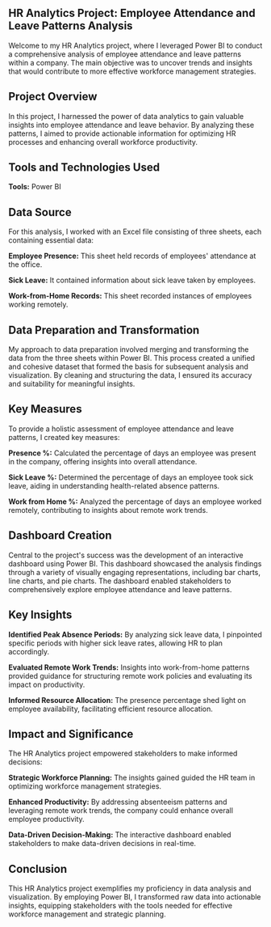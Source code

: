 **HR Analytics Project:  Employee Attendance and Leave Patterns Analysis**
---

Welcome to my HR Analytics project, where I leveraged Power BI to conduct a comprehensive analysis of employee attendance and leave patterns within a company. The main objective was to uncover trends and insights that would contribute to more effective workforce management strategies.

**Project Overview**
---
In this project, I harnessed the power of data analytics to gain valuable insights into employee attendance and leave behavior. By analyzing these patterns, I aimed to provide actionable information for optimizing HR processes and enhancing overall workforce productivity.

**Tools and Technologies Used**
---
**Tools:**  Power BI

**Data Source**
---
For this analysis, I worked with an Excel file consisting of three sheets, each containing essential data:

**Employee Presence:**  This sheet held records of employees' attendance at the office.

**Sick Leave:**  It contained information about sick leave taken by employees.

**Work-from-Home Records:**  This sheet recorded instances of employees working remotely.

**Data Preparation and Transformation**
---
My approach to data preparation involved merging and transforming the data from the three sheets within Power BI. This process created a unified and cohesive dataset that formed the basis for subsequent analysis and visualization. By cleaning and structuring the data, I ensured its accuracy and suitability for meaningful insights.

**Key Measures**
---
To provide a holistic assessment of employee attendance and leave patterns, I created key measures:

**Presence %:**  Calculated the percentage of days an employee was present in the company, offering insights into overall attendance.

**Sick Leave %:**  Determined the percentage of days an employee took sick leave, aiding in understanding health-related absence patterns.

**Work from Home %:**  Analyzed the percentage of days an employee worked remotely, contributing to insights about remote work trends.

**Dashboard Creation**
---
Central to the project's success was the development of an interactive dashboard using Power BI. This dashboard showcased the analysis findings through a variety of visually engaging representations, including bar charts, line charts, and pie charts. The dashboard enabled stakeholders to comprehensively explore employee attendance and leave patterns.

**Key Insights**
---
**Identified Peak Absence Periods:**  By analyzing sick leave data, I pinpointed specific periods with higher sick leave rates, allowing HR to plan accordingly.

**Evaluated Remote Work Trends:**  Insights into work-from-home patterns provided guidance for structuring remote work policies and evaluating its impact on productivity.

**Informed Resource Allocation:**  The presence percentage shed light on employee availability, facilitating efficient resource allocation.

**Impact and Significance**
---
The HR Analytics project empowered stakeholders to make informed decisions:

**Strategic Workforce Planning:**  The insights gained guided the HR team in optimizing workforce management strategies.

**Enhanced Productivity:**  By addressing absenteeism patterns and leveraging remote work trends, the company could enhance overall employee productivity.

**Data-Driven Decision-Making:**  The interactive dashboard enabled stakeholders to make data-driven decisions in real-time.

**Conclusion**
---
This HR Analytics project exemplifies my proficiency in data analysis and visualization. By employing Power BI, I transformed raw data into actionable insights, equipping stakeholders with the tools needed for effective workforce management and strategic planning.




